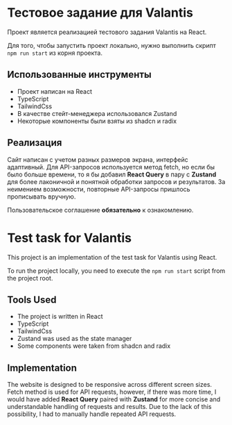 # Тестовое задание для Valantis

Проект является реализацией тестового задания Valantis на React.

Для того, чтобы запустить проект локально, нужно выполнить скрипт `npm run start` из корня проекта.

## Использованные инструменты

- Проект написан на React
- TypeScript
- TailwindCss
- В качестве стейт-менеджера использовался Zustand
- Некоторые компоненты были взяты из shadcn и radix

## Реализация

Сайт написан с учетом разных размеров экрана, интерфейс адаптивный. Для API-запросов используется метод fetch, но если бы было больше времени, то я бы добавил **React Query** в пару с **Zustand** для более лаконичной и понятной обработки запросов и результатов. За неимением возможности, повторные API-запросы пришлось прописывать вручную.

Пользовательское соглашение **обязательно** к ознакомлению.

# Test task for Valantis

This project is an implementation of the test task for Valantis using React.

To run the project locally, you need to execute the `npm run start` script from the project root.

## Tools Used

- The project is written in React
- TypeScript
- TailwindCss
- Zustand was used as the state manager
- Some components were taken from shadcn and radix

## Implementation

The website is designed to be responsive across different screen sizes. Fetch method is used for API requests, however, if there was more time, I would have added **React Query** paired with **Zustand** for more concise and understandable handling of requests and results. Due to the lack of this possibility, I had to manually handle repeated API requests.
